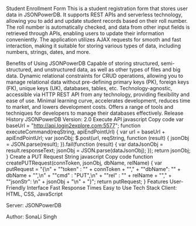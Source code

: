 
Student Enrollment Form
This is a student registration form that stores user data in JSONPowerDB. It supports REST APIs and serverless technology, allowing you to add and update student records based on their roll number. The roll number is automatically checked, and data from other input fields is retrieved through APIs, enabling users to update their information conveniently. The application utilizes AJAX requests for smooth and fast interaction, making it suitable for storing various types of data, including numbers, strings, dates, and more.

Benefits of Using JSONPowerDB
Capable of storing structured, semi-structured, and unstructured data, as well as other types of files and big data.
Dynamic relational constraints for CRUD operations, allowing you to manage relational data without pre-defining primary keys (PK), foreign keys (FK), unique keys (UK), databases, tables, etc.
Technology-agnostic, accessible via HTTP REST API from any technology, providing flexibility and ease of use.
Minimal learning curve, accelerates development, reduces time to market, and lowers development costs.
Offers a range of tools and techniques for developers to manage their databases effectively.
Release History
JSONPowerDB
Version: 2.0
Execute API
javascript
Copy code
var baseUrl = "http://api.login2explore.com:5577";
function executeCommand(reqString, apiEndPointUrl) {
    var url = baseUrl + apiEndPointUrl;
    var jsonObj;
    $.post(url, reqString, function (result) {
        jsonObj = JSON.parse(result);
    }).fail(function (result) {
        var dataJsonObj = result.responseText;
        jsonObj = JSON.parse(dataJsonObj);
    });
    return jsonObj;
}
Create a PUT Request String
javascript
Copy code
function createPUTRequest(connToken, jsonObj, dbName, relName) {
    var putRequest = "{\n"
            + "\"token\" : \""
            + connToken
            + "\","
            + "\"dbName\": \""
            + dbName
            + "\",\n" + "\"cmd\" : \"PUT\",\n"
            + "\"rel\" : \""
            + relName + "\","
            + "\"jsonStr\": \n"
            + jsonObj
            + "\n"
            + "}";
    return putRequest;
}
Features
User-Friendly Interface
Fast Response Times
Easy to Use
Tech Stack
Client: HTML, CSS, JavaScript

Server: JSONPowerDB

Author: SonaLi Singh